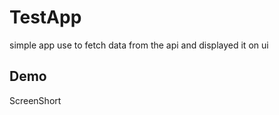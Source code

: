 
# TestApp

simple app use to fetch data from the api and displayed it on ui


## Demo
ScreenShort

